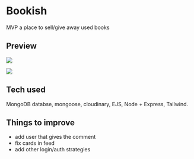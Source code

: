 # Bookish

MVP a place to sell/give away used books

## Preview

![](https://ik.imagekit.io/a8p7pl7hs/git-previews/index_7-O8pFhju.jpg?ik-sdk-version=javascript-1.4.3&updatedAt=1671636996835)

![](https://ik.imagekit.io/a8p7pl7hs/git-previews/books1_s3M1_zvWw9.gif?ik-sdk-version=javascript-1.4.3&updatedAt=1671648874022)

## Tech used

MongoDB databse, mongoose, cloudinary, EJS, Node + Express, Tailwind.

## Things to improve

- add user that gives the comment
- fix cards in feed
- add other login/auth strategies